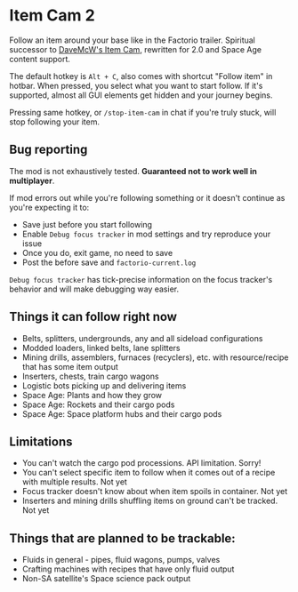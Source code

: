 # Item Cam 2
Follow an item around your base like in the Factorio trailer. Spiritual successor to [DaveMcW's Item Cam](https://mods.factorio.com/mod/itemcam), rewritten for 2.0 and Space Age content support.

The default hotkey is `Alt + C`, also comes with shortcut "Follow item" in hotbar. When pressed, you select what you want to start follow. If it's supported, almost all GUI elements get hidden and your journey begins.

Pressing same hotkey, or `/stop-item-cam` in chat if you're truly stuck, will stop following your item.

## Bug reporting
The mod is not exhaustively tested. **Guaranteed not to work well in multiplayer**.

If mod errors out while you're following something or it doesn't continue as you're expecting it to:
- Save just before you start following
- Enable `Debug focus tracker` in mod settings and try reproduce your issue
- Once you do, exit game, no need to save
- Post the before save and `factorio-current.log`

`Debug focus tracker` has tick-precise information on the focus tracker's behavior and will make debugging way easier.

## Things it can follow right now
- Belts, splitters, undergrounds, any and all sideload configurations
- Modded loaders, linked belts, lane splitters
- Mining drills, assemblers, furnaces (recyclers), etc. with resource/recipe that has some item output
- Inserters, chests, train cargo wagons
- Logistic bots picking up and delivering items
- Space Age: Plants and how they grow
- Space Age: Rockets and their cargo pods
- Space Age: Space platform hubs and their cargo pods

## Limitations
- You can't watch the cargo pod processions. API limitation. Sorry!
- You can't select specific item to follow when it comes out of a recipe with multiple results. Not yet
- Focus tracker doesn't know about when item spoils in container. Not yet
- Inserters and mining drills shuffling items on ground can't be tracked. Not yet

## Things that are planned to be trackable:
- Fluids in general - pipes, fluid wagons, pumps, valves
- Crafting machines with recipes that have only fluid output
- Non-SA satellite's Space science pack output
